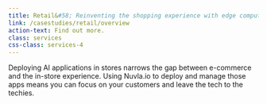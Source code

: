 ```yaml
---
title: Retail&#58; Reinventing the shopping experience with edge computing analytics
link: /casestudies/retail/overview
action-text: Find out more.
class: services
css-class: services-4
---
```


<p class="fw100">Deploying AI applications in stores narrows the gap between e-commerce and the in-store experience. Using Nuvla.io to deploy and manage those apps means you can focus on your customers and leave the tech to the techies.</p>
